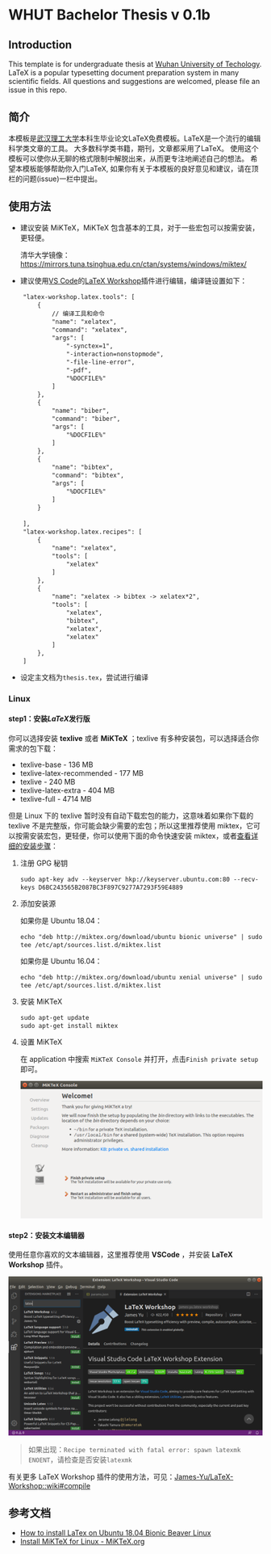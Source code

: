 # WHUT Bachelor Thesis v 0.1b



## Introduction

This template is for undergraduate thesis at [Wuhan University of Techology](http://english.whut.edu.cn). 
LaTeX is a popular typesetting document preparation system in many scientific fields.
All questions and suggestions are welcomed, please file an issue in this repo.



## 简介
本模板是[武汉理工大学](http://www.whut.edu.cn)本科生毕业论文LaTeX免费模板。LaTeX是一个流行的编辑科学类文章的工具。
大多数科学类书籍，期刊，文章都采用了LaTeX。
使用这个模板可以使你从无聊的格式限制中解脱出来，从而更专注地阐述自己的想法。
希望本模板能够帮助你入门LaTeX, 如果你有关于本模板的良好意见和建议，请在顶栏的问题(issue)一栏中提出。


## 使用方法

* 建议安装 MiKTeX，MiKTeX 包含基本的工具，对于一些宏包可以按需安装，更轻便。

  清华大学镜像：<https://mirrors.tuna.tsinghua.edu.cn/ctan/systems/windows/miktex/>

* 建议使用[VS Code](https://code.visualstudio.com/)的[LaTeX Workshop](https://marketplace.visualstudio.com/items?itemName=James-Yu.latex-workshop)插件进行编辑，编译链设置如下：
```
    "latex-workshop.latex.tools": [
        {
            // 编译工具和命令
            "name": "xelatex",
            "command": "xelatex",
            "args": [
                "-synctex=1",
                "-interaction=nonstopmode",
                "-file-line-error",
                "-pdf",
                "%DOCFILE%"
            ]
        },
        {
            "name": "biber",
            "command": "biber",
            "args": [
                "%DOCFILE%"
            ]
        },
        {
            "name": "bibtex",
            "command": "bibtex",
            "args": [
                "%DOCFILE%"
            ]
        }

    ],
    "latex-workshop.latex.recipes": [
        {
            "name": "xelatex",
            "tools": [
                "xelatex"
            ]
        },
        {
            "name": "xelatex -> bibtex -> xelatex*2",
            "tools": [
                "xelatex",
                "bibtex",
                "xelatex",
                "xelatex"
            ]
        },
    ]
```
* 设定主文档为`thesis.tex`，尝试进行编译

### Linux

#### step1：安装*LaTeX*发行版

你可以选择安装 **texlive** 或者 **MiKTeX** ；texlive 有多种安装包，可以选择适合你需求的包下载：

- texlive-base - 136 MB
- texlive-latex-recommended - 177 MB
- texlive - 240 MB
- texlive-latex-extra - 404 MB
- texlive-full - 4714 MB

但是 Linux 下的 texlive 暂时没有自动下载宏包的能力，这意味着如果你下载的 texlive 不是完整版，你可能会缺少需要的宏包；所以这里推荐使用 miktex，它可以按需安装宏包，更轻便，你可以使用下面的命令快速安装 miktex，或者[查看详细的安装步骤](https://miktex.org/howto/install-miktex-unx)：

1. 注册 GPG 秘钥

   ```shell
   sudo apt-key adv --keyserver hkp://keyserver.ubuntu.com:80 --recv-keys D6BC243565B2087BC3F897C9277A7293F59E4889
   ```

2. 添加安装源

   如果你是 Ubuntu 18.04：

   ```shell
   echo "deb http://miktex.org/download/ubuntu bionic universe" | sudo tee /etc/apt/sources.list.d/miktex.list
   ```

   如果你是  Ubuntu 16.04：

   ```shell
   echo "deb http://miktex.org/download/ubuntu xenial universe" | sudo tee /etc/apt/sources.list.d/miktex.list
   ```

3. 安装 MiKTeX

   ```shell
   sudo apt-get update
   sudo apt-get install miktex
   ```

4. 设置 MiKTeX

   在 application 中搜索 `MiKTeX Console` 并打开，点击`Finish private setup`即可。

   ![image-20200226212107368](README.assets/image-20200226212107368.png)

#### step2：安装文本编辑器

使用任意你喜欢的文本编辑器，这里推荐使用 **VSCode** ，并安装 **LaTeX Workshop** 插件。

<img src="README.assets/image-20200226122154420.png" alt="Vscode + LaTeX Workshop"  />

> 如果出现：`Recipe terminated with fatal error: spawn latexmk ENOENT`，请检查是否安装`latexmk`

有关更多 LaTeX Workshop 插件的使用方法，可见：[James-Yu/LaTeX-Workshop::wiki#compile](https://github.com/James-Yu/LaTeX-Workshop/wiki/Compile#building-the-document)

## 参考文档

- [How to install LaTex on Ubuntu 18.04 Bionic Beaver Linux](https://linuxconfig.org/how-to-install-latex-on-ubuntu-18-04-bionic-beaver-linux)
- [Install MiKTeX for Linux - MiKTeX.org](https://miktex.org/howto/install-miktex-unx)